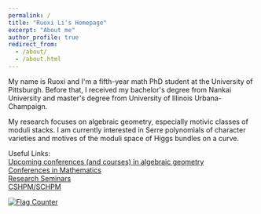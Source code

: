 ```yaml
---
permalink: /
title: "Ruoxi Li's Homepage"
excerpt: "About me"
author_profile: true
redirect_from: 
  - /about/
  - /about.html
---
```


My name is Ruoxi and I'm a fifth-year math PhD student at the University of Pittsburgh. Before that, I received my bachelor's degree from Nankai University and master's degree from University of Illinois Urbana-Champaign.

My research focuses on algebraic geometry, especially motivic classes of moduli stacks. I am currently interested in Serre polynomials of character varieties and motives of the moduli space of Higgs bundles on a curve.

Useful Links:  
<a href="https://math.stanford.edu/~vakil/conferences.html"> Upcoming conferences (and courses) in algebraic geometry</a>  
<a href="https://conference-service.com/conferences/mathematics.html"> Conferences in Mathematics</a>  
<a href="https://researchseminars.org"> Research Seminars </a>  
<a href="http://www.cshpm.org"> CSHPM/SCHPM </a>


<a href="https://info.flagcounter.com/bkxp"><img src="https://s01.flagcounter.com/count/bkxp/bg_FFFFFF/txt_000000/border_CCC8C8/columns_2/maxflags_10/viewers_0/labels_0/pageviews_1/flags_0/percent_0/" alt="Flag Counter" border="0"></a>

<!--  -->
